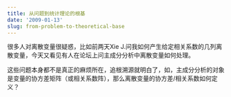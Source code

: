 ```yaml
---
title: 从问题到统计理论的根基
date: '2009-01-13'
slug: from-problem-to-theoretical-base
---
```


很多人对离散变量很疑惑，比如前两天Xie J.问我如何产生给定相关系数的几列离散变量，今天又看见有人在论坛上问主成分分析中离散变量如何处理。

这些问题本身都不是真正的麻烦所在，追根溯源就明白了，如，主成分分析的对象是变量的协方差矩阵（或相关系数阵），那么离散变量的协方差/相关系数如何定义？

